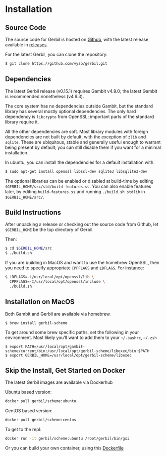 # Installation

## Source Code
The source code for Gerbil is hosted on [Github](https://github.com/vyzo/gerbil),
with the latest release available in [releases](https://github.com/vyzo/gerbil/releases).

For the latest Gerbil, you can clone the repository:
```bash
$ git clone https://github.com/vyzo/gerbil.git
```

## Dependencies

The latest Gerbil release (v0.15.1) requires Gambit v4.9.0;
the latest Gambit is recommended nonetheless (v4.9.3).

The core system has no dependencies outside Gambit, but the standard
library has several mostly optional dependencies. The only hard dependency
is `libcrypto` from OpenSSL; important parts of the standard library
require it.

All the other dependencies are soft.
Most library modules with foreign dependencies are not built by default,
with the exception of `zlib` and `sqlite`. These are ubiquitous, stable
and generally useful enough to warrant being present by default;
you can still disable them if you want for a minimal installation.

In ubuntu, you can install the dependencies for a default installation with:

```bash
$ sudo apt-get install openssl libssl-dev sqlite3 libsqlite3-dev
```

The optional libraries can be enabled or disabled at build-time
by editing `$GERBIL_HOME/src/std/build-features.ss`.
You can also enable features later, by editing `build-features.ss` and
running `./build.sh stdlib` in `$GERBIL_HOME/src/`.


## Build Instructions
After unpacking a release or checking out the source code from Github, let
`$GERBIL_HOME` be the top directory of Gerbil.

Then:
```bash
$ cd $GERBIL_HOME/src
$ ./build.sh
```

If you are building in MacOS and want to use the homebrew OpenSSL,
then you need to specify appropriate `CPPFLAGS` and `LDFLAGS`.
For instance:
```bash
$ LDFLAGS=-L/usr/local/opt/openssl/lib \
  CPPFLAGS=-I/usr/local/opt/openssl/include \
  ./build.sh
```

## Installation on MacOS
Both Gambit and Gerbil are available via homebrew.
```
$ brew install gerbil-scheme
```

To get around some brew specific paths, set the following in your environment.
Most likely you'll want to add them to your `~/.bashrc`, `~/.zsh`
```
$ export PATH=/usr/local/opt/gambit-scheme/current/bin:/usr/local/opt/gerbil-scheme/libexec/bin:$PATH
$ export GERBIL_HOME=/usr/local/opt/gerbil-scheme/libexec
```

## Skip the Install, Get Started on Docker

The latest Gerbil images are available via Dockerhub

Ubuntu based version:
```bash
docker pull gerbil/scheme:ubuntu
```
CentOS based version:
```bash
docker pull gerbil/scheme:centos
```

To get to the repl:
```bash
docker run -it gerbil/scheme:ubuntu /root/gerbil/bin/gxi
```

Or you can build your own container, using this [Dockerfile](https://github.com/vyzo/gerbil/blob/master/Dockerfile)
